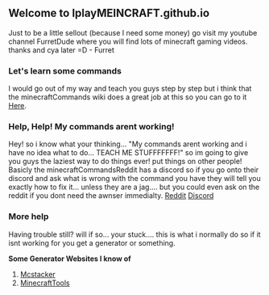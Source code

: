 ## Welcome to IplayMEINCRAFT.github.io

Just to be a little sellout (because I need some money) go visit my youtube channel FurretDude where you will find lots of minecraft gaming videos. thanks and cya later =D - Furret

### Let's learn some commands

I would go out of my way and teach you guys step by step but i think that the minecraftCommands wiki does a great job at this so you can go to it [Here](https://minecraft.gamepedia.com/Commands).

### Help, Help! My commands arent working!

Hey! so i know what your thinking... "My commands arent working and i have no idea what to do... TEACH ME STUFFFFFFF!" so im going to give you guys the laziest way to do things ever! put things on other people! Basicly the minecraftCommandsReddit has a discord so if you go onto their discord and ask what is wrong with the command you have they will tell you exactly how to fix it... unless they are a jag.... but you could even ask on the reddit if you dont need the awnser immedialty.
[Reddit](https://www.reddit.com/r/MinecraftCommands/) [Discord](https://discord.gg/%51AFXFtZ)

### More help

Having trouble still? will if so... your stuck.... this is what i normally do so if it isnt working for you get a generator or something.

**Some Generator Websites I know of**

1. [Mcstacker](https://mcstacker.bimbimma.com)
2. [MinecraftTools](http://minecraft.tools)
